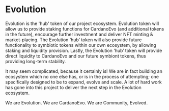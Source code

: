 # Evolution

Evolution is the 'hub' token of our project ecosystem. Evolution token will allow us to provide staking functions for CardanoEvo (and additional tokens in the future), encourage further investment and deliver NFT minting & market-placing. The Evolution ‘hub’ token will also provide future functionality to symbiotic tokens within our own ecosystem, by allowing staking and liquidity provision. Lastly, the Evolution ‘hub’ token will provide direct liquidity to CardanoEvo and our future symbiont tokens, thus providing long-term stability.

It may seem complicated, because it certainly is! We are in fact building an ecosystem which no one else has, or is in the process of attempting; one specifically designed to be to expand, evolve and scale. A lot of hard work has gone into this project to deliver the next step in the Evolution ecosystem.

We are Evolution.
We are CardanoEvo.
We are Community, Evolved.
